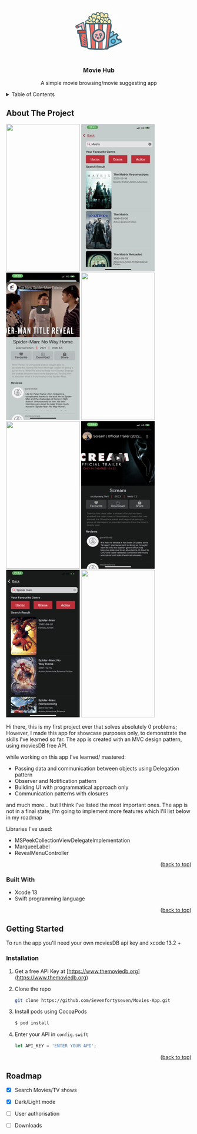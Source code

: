 <!-- PROJECT LOGO -->
<br />
<div align="center">
  <a href="https://github.com/github_username/repo_name">
    <img src="Screenshots/appLogo.png" alt="Logo" width="140" height="140">
  </a>

<h3 align="center">Movie Hub</h3>

  <p align="center">
    A simple movie browsing/movie suggesting app
  </p>
</div>



<!-- TABLE OF CONTENTS -->
<details>
  <summary>Table of Contents</summary>
  <ol>
    <li>
      <a href="#about-the-project">About The Project</a>
      <ul>
        <li><a href="#built-with">Built With</a></li>
      </ul>
    </li>
    <li>
      <a href="#getting-started">Getting Started</a>
      <ul>
        <li><a href="#prerequisites">Prerequisites</a></li>
        <li><a href="#installation">Installation</a></li>
      </ul>
    </li>
    <li><a href="#usage">Usage</a></li>
    <li><a href="#roadmap">Roadmap</a></li>
  </ol>
</details>



<!-- ABOUT THE PROJECT -->
## About The Project

<img src="Screenshots/image1.png" width="200" height="400">  <img src="Screenshots/image2.png" width="200" height="400">  <img src="Screenshots/image3.png" width="200" height="400">  <img src="Screenshots/image4.png" width="200" height="400"> 
<img src="Screenshots/image10.png" width="200" height="400">  <img src="Screenshots/image7.png" width="200" height="400">  <img src="Screenshots/image8.png" width="200" height="400">  <img src="Screenshots/image9.png" width="200" height="400">




Hi there, this is my first project ever that solves absolutely 0 problems; However, I made this app for showcase purposes only, to demonstrate the skills I've learned so far.
The app is created with an MVC design pattern, using moviesDB free API.

while working on this app I've learned/ mastered: 
* Passing data and communication between objects using Delegation pattern
* Observer and Notification pattern
* Building UI with programmatical approach only 
* Communication patterns with closures

and much more... but I think I've listed the most important ones. The app is not in a final state; I'm going to implement more features which I'll list below in my roadmap

Libraries I've used:
* MSPeekCollectionViewDelegateImplementation
* MarqueeLabel
* RevealMenuController 


<p align="right">(<a href="#top">back to top</a>)</p>



### Built With

* Xcode 13
* Swift programming language

<p align="right">(<a href="#top">back to top</a>)</p>



<!-- GETTING STARTED -->
## Getting Started

To run the app you'll need your own moviesDB api key and xcode 13.2 + 


### Installation

1. Get a free API Key at [https://www.themoviedb.org](https://www.themoviedb.org)
2. Clone the repo
   ```sh
   git clone https://github.com/Sevenfortyseven/Movies-App.git
   ```
3. Install pods using CocoaPods

   ```sh
   $ pod install
   ```
4. Enter your API in `config.swift`
   ```js
   let API_KEY = 'ENTER YOUR API';
   ```

<p align="right">(<a href="#top">back to top</a>)</p>





<!-- ROADMAP -->
## Roadmap

- [x] Search Movies/TV shows
- [x] Dark/Light mode
- [ ] User authorisation
- [ ] Downloads



